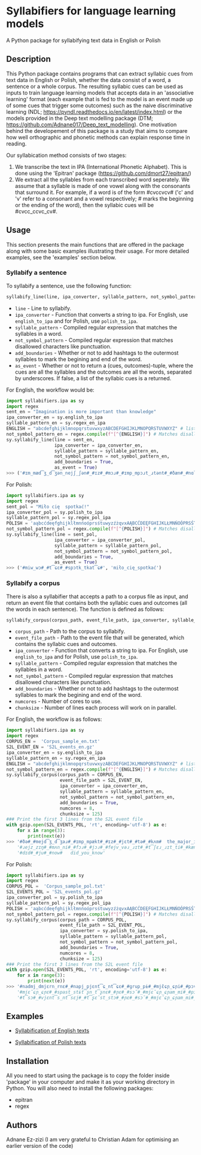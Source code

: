 # Syllabifiers for language learning models
A Python package for syllabifying text data in English or Polish

## Description

This Python package contains programs that can extract syllabic cues from text data in English or Polish, whether the data consist of a word, a sentence or a whole corpus. The resulting syllabic cues can be used as inputs to train language learning models that accepts data in an 'associative learning'  format (each example that is fed to the model is an event made up of some cues that trigger some outcomes) such as the naive discriminative learning (NDL; https://pyndl.readthedocs.io/en/latest/index.html) or the models provided in the Deep text modelling package (DTM; https://github.com/Adnane017/Deep_text_modelling). One motivation behind the developement of this package is a study that aims to compare how well orthographic and phonetic methods can explain response time in reading.   

Our syllabication method consists of two stages: 

1) We transcribe the text in IPA (International Phonetic Alphabet). This is done using the 'Epitran' package (https://github.com/dmort27/epitran/)
2) We extract all the syllables from each transcribed word seperately. We assume that a syllable is made of one vowel along with the consonants that surround it. For example, if a word is of the form #cvccvcv# ('c' and 'v' refer to a consonant and a vowel respectively; # marks the beginning or the ending of the word), then the syllabic cues will be #cvcc_ccvc_cv#.

## Usage

This section presents the main functions that are offered in the package along with some basic examples illustrating their usage. For more detailed examples, see the 'examples' section below. 

### Syllabify a sentence

To syllabify a sentence, use the following function: 

```python
syllabify_line(line, ipa_converter, syllable_pattern, not_symbol_pattern, add_boundaries, as_event)
```

* `line` - Line to syllabify.
* `ipa_converter` - Function that converts a string to ipa. For English, use `english_to_ipa` and for Polish, use `polish_to_ipa`.
* `syllable_pattern` - Compiled regular expression that matches the syllables in a word.
* `not_symbol_pattern` - Compiled regular expression that matches disallowed characters like punctuation.
* `add_boundaries` - Whether or not to add hashtags to the outermost syllables to mark the begining and end of the word.
* `as_event` - Whether or not to return a (cues, outcomes)-tuple,
        where the cues are all the syllables and the outcomes are all the words, separated by underscores. If false, a list of the syllabic cues is a returned.

For English, the workflow would be: 

```python
import syllabifiers.ipa as sy 
import regex
sent_en = "Imagination is more important than knowledge"
ipa_converter_en = sy.english_to_ipa
syllable_pattern_en = sy.regex_en_ipa 
ENGLISH = "abcdefghijklmnopqrstuvwxyzABCDEFGHIJKLMNOPQRSTUVWXYZ" # list of allowed English characters
not_symbol_pattern_en = regex.compile(f"[^{ENGLISH}]") # Matches disallowed English characters
sy.syllabify_line(line = sent_en, 
                  ipa_converter = ipa_converter_en, 
                  syllable_pattern = syllable_pattern_en, 
                  not_symbol_pattern = not_symbol_pattern_en, 
                  add_boundaries = True, 
                  as_event = True)
>>> ('#ɪm_mæd͡ʒ_d͡ʒən_nejʃ_ʃən#_#ɪz#_#mɔɹ#_#ɪmp_mpɔɹt_ɹtənt#_#ðæn#_#nɑl_ləd͡ʒ#', 'imagination_is_more_important_than_knowledge')
```

For Polish:

```python
import syllabifiers.ipa as sy 
import regex
sent_pol = "Miło cię  spotkać!"
ipa_converter_pol = sy.polish_to_ipa
syllable_pattern_pol = sy.regex_pol_ipa
POLISH = 'aąbcćdeęfghijklłmnńoóprsśtuwyzźżqvxAĄBCĆDEĘFGHIJKLŁMNŃOÓPRSŚTUWYZŹŻQVX' # list of allowed Polish characters
not_symbol_pattern_pol = regex.compile(f"[^{POLISH}]") # Matches disallowed Polish characters
sy.syllabify_line(line = sent_pol, 
                  ipa_converter = ipa_converter_pol, 
                  syllable_pattern = syllable_pattern_pol, 
                  not_symbol_pattern = not_symbol_pattern_pol, 
                  add_boundaries = True, 
                  as_event = True)
>>> ('#miw_wɔ#_#t͡ɕɛ#_#spɔtk_tkat͡ɕ#', 'miło_cię_spotkać')
```

### Syllabify a corpus

There is also a syllabifier that accepts a path to a corpus file as input, and return an event file that contains both the syllabic cues and outcomes (all the words in each sentence). The function is defined as follows:

```python
syllabify_corpus(corpus_path, event_file_path, ipa_converter, syllable_pattern, not_symbol_pattern, add_boundaries, numcores, chunksize)
```

* `corpus_path` - Path to the corpus to syllabify.
* `event_file_path` - Path to the event file that will be generated, which contains the syllabic cues and outcomes.
* `ipa_converter` - Function that converts a string to ipa. For English, use `english_to_ipa` and for Polish, use `polish_to_ipa`.
* `syllable_pattern` - Compiled regular expression that matches the syllables in a word.
* `not_symbol_pattern` - Compiled regular expression that matches disallowed characters like punctuation.
* `add_boundaries` - Whether or not to add hashtags to the outermost syllables to mark the begining and end of the word.
* `numcores` - Number of cores to use.
* `chunksize` - Number of lines each process will work on in parallel.

For English, the workflow is as follows: 

```python
import syllabifiers.ipa as sy 
import regex
CORPUS_EN =  'Corpus_sample_en.txt' 
S2L_EVENT_EN = 'S2L_events_en.gz' 
ipa_converter_en = sy.english_to_ipa
syllable_pattern_en = sy.regex_en_ipa
ENGLISH = "abcdefghijklmnopqrstuvwxyzABCDEFGHIJKLMNOPQRSTUVWXYZ" # list of allowed English characters
not_symbol_pattern_en = regex.compile(f"[^{ENGLISH}]") # Matches disallowed English characters
sy.syllabify_corpus(corpus_path = CORPUS_EN,
                    event_file_path = S2L_EVENT_EN,
                    ipa_converter = ipa_converter_en,
                    syllable_pattern = syllable_pattern_en,
                    not_symbol_pattern = not_symbol_pattern_en,
                    add_boundaries = True,
                    numcores = 8,
                    chunksize = 125)
### Print the first 3 lines from the S2L event file 
with gzip.open(S2L_EVENTS_POL, 'rt', encoding='utf-8') as e:   
    for x in range(3):
        print(next(e))
>>> '#ðə#_#mejd͡ʒ_d͡ʒəɹ#_#ɪmp_mpækt#_#ɪz#_#jɛt#_#tə#_#kʌm#	the_major_impact_is_yet_to_come'
    '#ɹejz_zɪŋ#_#mʌn_ni#_#fɔɹ#_#jɔɹ#_#fejv_vəɹ_ɹɪt#_#t͡ʃɛɹ_ɹɪt_ti#_#kæn#_#bi#_#fʌn#	raising_money_for_your_favourite_charity_can_be_fun'
    '#dɪd#_#ju#_#now#	did_you_know'
```

For Polish:

```python
import syllabifiers.ipa as sy 
import regex
CORPUS_POL =  'Corpus_sample_pol.txt' 
S2L_EVENTS_POL = 'S2L_events_pol.gz' 
ipa_converter_pol = sy.polish_to_ipa
syllable_pattern_pol = sy.regex_pol_ipa
POLISH = 'aąbcćdeęfghijklłmnńoóprsśtuwyzźżqvxAĄBCĆDEĘFGHIJKLŁMNŃOÓPRSŚTUWYZŹŻQVX' # list of allowed Polish characters
not_symbol_pattern_pol = regex.compile(f"[^{POLISH}]") # Matches disallowed Polish characters
sy.syllabify_corpus(corpus_path = CORPUS_POL,
                    event_file_path = S2L_EVENT_POL,
                    ipa_converter = sy.polish_to_ipa,
                    syllable_pattern = syllable_pattern_pol,
                    not_symbol_pattern = not_symbol_pattern_pol,
                    add_boundaries = True,
                    numcores = 8,
                    chunksize = 125)
### Print the first 3 lines from the S2L event file 
with gzip.open(S2L_EVENTS_POL, 'rt', encoding='utf-8') as e:   
    for x in range(3):
        print(next(e))
>>> '#nadmj_dmjɛrn_rnɛ#_#napj_pjɛnt͡ɕ_nt͡ɕɛ#_#ɡrup_pɨ#_#mjɛ̃ɕɲ_ɕɲi#_#pɔv_vɔd_duj_jɛ#_#ɲɛpr_prav_vidw_dwɔv_vɛ#_#ust_stavj_vjɛɲ_ɲɛ#_#stavj_vjɛ#	nadmierne_napięcie_grupy_mięśni_powoduje_nieprawidłowe_ustawienie_w_stawie'
    '#mjɛ̃ɕɲ_ɕɲɛ#_#spast_stɨt͡ʂn_t͡ʂnɛ#_#ɲɛ#_#sɔ̃#_#mjɛ̃ɕɲ_ɕɲam_mi#_#pɔr_raʐ_ʐɔn_nɨm_mi#_#i#_#mɔɡ_ɡɔ̃#_#ɕɛ#_#kurt͡ʂ_rt͡ʂɨt͡ɕ#	mięśnie_spastyczne_nie_są_mięśniami_porażonymi_i_mogą_się_kurczyć'
    '#t͡sɔ#_#vjɛnt͡s_nt͡sɛj#_#t͡ʂɛ̃st_stɔ#_#ɲɛ#_#sɔ̃#_#mjɛ̃ɕɲ_ɕɲam_mi#_#ɕiln_lnɨm_mi#	co_więcej_często_nie_są_mięśniami_silnymi'
```

## Examples

- [Syllabification of English texts](https://nbviewer.jupyter.org/github/Adnane017/ipa_syllabifiers/blob/master/illustrative_examples/English_syllabification_examples.ipynb)

- [Syllabification of Polish texts](https://nbviewer.jupyter.org/github/Adnane017/ipa_syllabifiers/blob/master/illustrative_examples/Polish_syllabification_examples.ipynb)

## Installation

All you need to start using the package is to copy the folder inside 'package' in your computer and make it as your working directory in Python. You will also need to install the following packages:

- epitran
- regex

## Authors

Adnane Ez-zizi (I am very grateful to Christian Adam for optimising an earlier version of the code)



